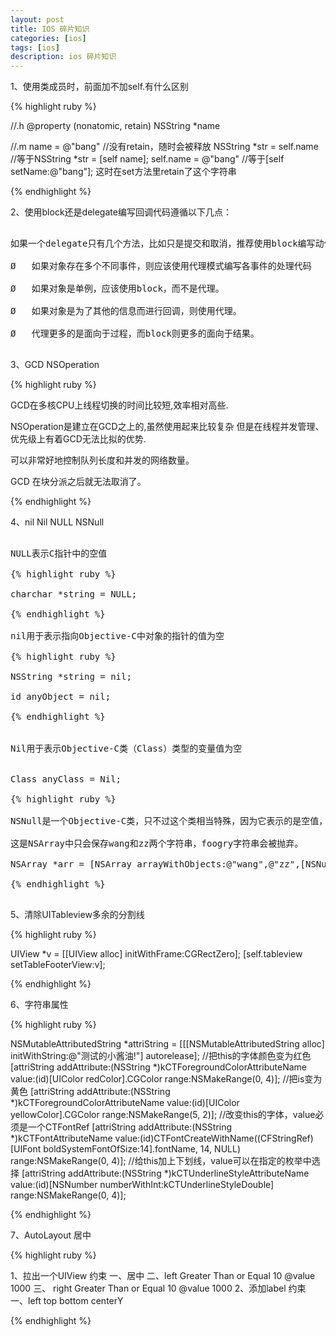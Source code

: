 ```yaml
---
layout: post
title: IOS 碎片知识
categories: [ios]
tags: [ios]
description: ios 碎片知识
---
```




1、使用类成员时，前面加不加self.有什么区别

{% highlight ruby %}

//.h
@property (nonatomic, retain) NSString *name
 
//.m
name = @"bang"  //没有retain，随时会被释放
NSString *str = self.name  //等于NSString *str = [self name];
self.name = @"bang" //等于[self setName:@"bang"]; 这时在set方法里retain了这个字符串

{% endhighlight %}

2、使用block还是delegate编写回调代码遵循以下几点：

<pre class="prettyPrint">

如果一个delegate只有几个方法，比如只是提交和取消，推荐使用block编写动作响应代码。

Ø   如果对象存在多个不同事件，则应该使用代理模式编写各事件的处理代码

Ø   如果对象是单例，应该使用block，而不是代理。

Ø   如果对象是为了其他的信息而进行回调，则使用代理。

Ø   代理更多的是面向于过程，而block则更多的面向于结果。

</pre>

3、GCD NSOperation

{% highlight ruby %}


GCD在多核CPU上线程切换的时间比较短,效率相对高些.

NSOperation是建立在GCD之上的,虽然使用起来比较复杂 但是在线程并发管理、优先级上有着GCD无法比拟的优势.

可以非常好地控制队列长度和并发的网络数量。

GCD 在块分派之后就无法取消了。

{% endhighlight %}

4、nil Nil NULL NSNull

<pre class="prettyPrint">

NULL表示C指针中的空值

{% highlight ruby %}

charchar *string = NULL;

{% endhighlight %}

nil用于表示指向Objective-C中对象的指针的值为空

{% highlight ruby %}

NSString *string = nil;

id anyObject = nil;

{% endhighlight %}


Nil用于表示Objective-C类（Class）类型的变量值为空


Class anyClass = Nil;

{% highlight ruby %}

NSNull是一个Objective-C类，只不过这个类相当特殊，因为它表示的是空值，即什么都不存。

这是NSArray中只会保存wang和zz两个字符串，foogry字符串会被抛弃。

NSArray *arr = [NSArray arrayWithObjects:@"wang",@"zz",[NSNull null],@"foogry"];

{% endhighlight %}

</pre>

5、清除UITableview多余的分割线

{% highlight ruby %}

 UIView *v = [[UIView alloc] initWithFrame:CGRectZero];
 [self.tableview setTableFooterView:v];

{% endhighlight %}

6、字符串属性

{% highlight ruby %}

 NSMutableAttributedString *attriString = [[[NSMutableAttributedString alloc] initWithString:@"测试的小酱油!"] 
                                              autorelease];
    //把this的字体颜色变为红色
    [attriString addAttribute:(NSString *)kCTForegroundColorAttributeName
                        value:(id)[UIColor redColor].CGColor 
                        range:NSMakeRange(0, 4)];
    //把is变为黄色
    [attriString addAttribute:(NSString *)kCTForegroundColorAttributeName
                        value:(id)[UIColor yellowColor].CGColor 
                        range:NSMakeRange(5, 2)];
    //改变this的字体，value必须是一个CTFontRef
    [attriString addAttribute:(NSString *)kCTFontAttributeName
                        value:(id)CTFontCreateWithName((CFStringRef)[UIFont boldSystemFontOfSize:14].fontName,
                                                       14, 
                                                       NULL)
                        range:NSMakeRange(0, 4)];
    //给this加上下划线，value可以在指定的枚举中选择
    [attriString addAttribute:(NSString *)kCTUnderlineStyleAttributeName
                        value:(id)[NSNumber numberWithInt:kCTUnderlineStyleDouble]
                        range:NSMakeRange(0, 4)];

{% endhighlight %}

7、AutoLayout 居中

{% highlight ruby %}

1、拉出一个UIView
约束
    一、居中
    二、left    Greater Than or Equal  10  @value 1000
    三、 right   Greater Than or Equal  10  @value 1000
2、添加label
约束 
    一、left  top bottom centerY

{% endhighlight %}

